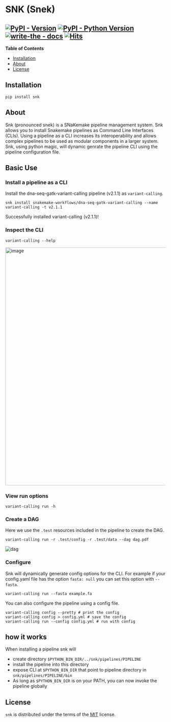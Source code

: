 # SNK (Snek)

[![PyPI - Version](https://img.shields.io/pypi/v/snk.svg)](https://pypi.org/project/snk)
[![PyPI - Python Version](https://img.shields.io/pypi/pyversions/snk.svg)](https://pypi.org/project/snk)
[![write-the - docs](https://badgen.net/badge/write-the/docs/blue?icon=https://raw.githubusercontent.com/Wytamma/write-the/master/images/write-the-icon.svg)](https://write-the.wytamma.com/)
[![Hits](https://hits.seeyoufarm.com/api/count/incr/badge.svg?url=https%3A%2F%2Fgithub.com%2FWytamma%2Fsnk&count_bg=%2379C83D&title_bg=%23555555&icon=&icon_color=%23E7E7E7&title=hits&edge_flat=false)](https://github.com/Wytamma/snk)
-----

**Table of Contents**

- [Installation](#installation)
- [About](#about)
- [License](#license)

## Installation

```console
pip install snk
```

## About

Snk (pronounced snek) is a SNaKemake pipeline management system. Snk allows you to install Snakemake pipelines as Command Line Interfaces (CLIs). Using a pipeline as a CLI increases its interoperability and allows complex pipelines to be used as modular components in a larger system. Snk, using python magic, will dynamic genrate the pipeline CLI using the pipeline configuration file.

## Basic Use

### Install a pipeline as a CLI

Install the dna-seq-gatk-variant-calling pipeline (v2.1.1) as `variant-calling`.

```
snk install snakemake-workflows/dna-seq-gatk-variant-calling --name variant-calling -t v2.1.1
```
Successfully installed variant-calling (v2.1.1)!

### Inspect the CLI   

```
variant-calling --help
```
<img width="747" alt="image" src="https://user-images.githubusercontent.com/13726005/213120475-a025e741-c9be-4aaa-ae62-37ed6c39b698.png">

### View run options

```
variant-calling run -h
```

### Create a DAG

Here we use the `.test` resources included in the pipeline to create the DAG.

```
variant-calling run -r .test/config -r .test/data --dag dag.pdf
```
![dag](https://github.com/Wytamma/snk/assets/13726005/f79bcfd3-f6cd-401e-b5d8-904e7d5f1835)


### Configure 

Snk will dynamically generate config options for the CLI. For example if your config.yaml file has the option `fasta: null` you can set this option with `--fasta`.

```
variant-calling run --fasta example.fa
```

You can also configure the pipeline using a config file. 

```
variant-calling config --pretty # print the config 
variant-calling config > config.yml # save the config 
variant-calling run --config config.yml # run with config 
```

## how it works

When installing a pipeline snk will

- create directory `$PYTHON_BIN_DIR/../snk/pipelines/PIPELINE`
- install the pipeline into this directory
- expose CLI at `$PYTHON_BIN_DIR` that point to pipeline directory in `snk/pipelines/PIPELINE/bin`
- As long as `$PYTHON_BIN_DIR` is on your PATH, you can now invoke the pipeline globally


## License

`snk` is distributed under the terms of the [MIT](https://spdx.org/licenses/MIT.html) license.
